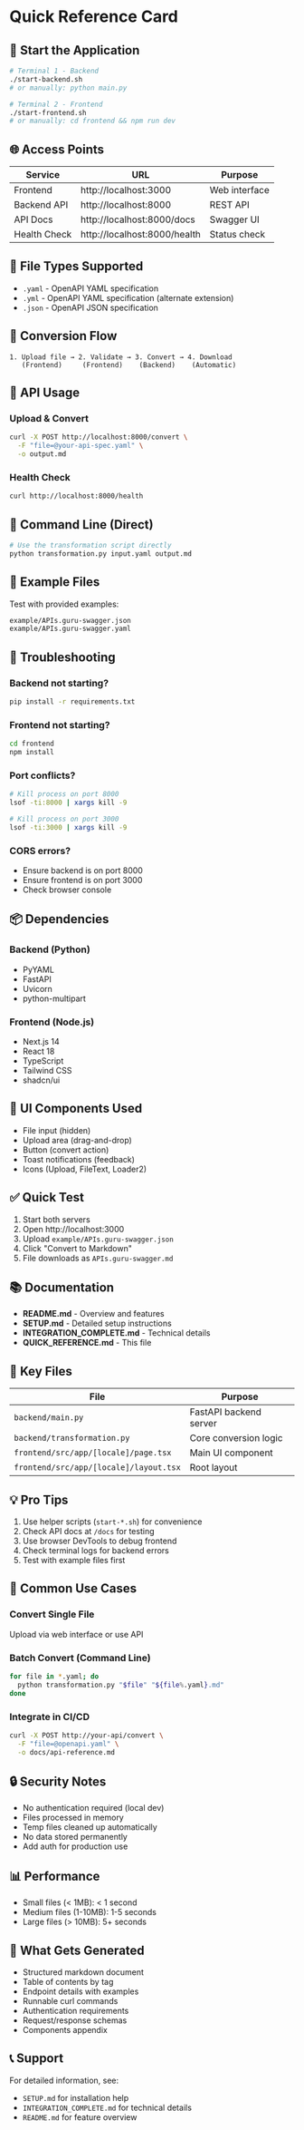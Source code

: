 # Quick Reference Card

## 🚀 Start the Application

```bash
# Terminal 1 - Backend
./start-backend.sh
# or manually: python main.py

# Terminal 2 - Frontend  
./start-frontend.sh
# or manually: cd frontend && npm run dev
```

## 🌐 Access Points

| Service | URL | Purpose |
|---------|-----|---------|
| Frontend | http://localhost:3000 | Web interface |
| Backend API | http://localhost:8000 | REST API |
| API Docs | http://localhost:8000/docs | Swagger UI |
| Health Check | http://localhost:8000/health | Status check |

## 📝 File Types Supported

- `.yaml` - OpenAPI YAML specification
- `.yml` - OpenAPI YAML specification (alternate extension)
- `.json` - OpenAPI JSON specification

## 🔄 Conversion Flow

```
1. Upload file → 2. Validate → 3. Convert → 4. Download
   (Frontend)     (Frontend)    (Backend)    (Automatic)
```

## 📡 API Usage

### Upload & Convert
```bash
curl -X POST http://localhost:8000/convert \
  -F "file=@your-api-spec.yaml" \
  -o output.md
```

### Health Check
```bash
curl http://localhost:8000/health
```

## 🎯 Command Line (Direct)

```bash
# Use the transformation script directly
python transformation.py input.yaml output.md
```

## 📁 Example Files

Test with provided examples:
```bash
example/APIs.guru-swagger.json
example/APIs.guru-swagger.yaml
```

## 🐛 Troubleshooting

### Backend not starting?
```bash
pip install -r requirements.txt
```

### Frontend not starting?
```bash
cd frontend
npm install
```

### Port conflicts?
```bash
# Kill process on port 8000
lsof -ti:8000 | xargs kill -9

# Kill process on port 3000
lsof -ti:3000 | xargs kill -9
```

### CORS errors?
- Ensure backend is on port 8000
- Ensure frontend is on port 3000
- Check browser console

## 📦 Dependencies

### Backend (Python)
- PyYAML
- FastAPI
- Uvicorn
- python-multipart

### Frontend (Node.js)
- Next.js 14
- React 18
- TypeScript
- Tailwind CSS
- shadcn/ui

## 🎨 UI Components Used

- File input (hidden)
- Upload area (drag-and-drop)
- Button (convert action)
- Toast notifications (feedback)
- Icons (Upload, FileText, Loader2)

## ✅ Quick Test

1. Start both servers
2. Open http://localhost:3000
3. Upload `example/APIs.guru-swagger.json`
4. Click "Convert to Markdown"
5. File downloads as `APIs.guru-swagger.md`

## 📚 Documentation

- **README.md** - Overview and features
- **SETUP.md** - Detailed setup instructions
- **INTEGRATION_COMPLETE.md** - Technical details
- **QUICK_REFERENCE.md** - This file

## 🔑 Key Files

| File | Purpose |
|------|---------|
| `backend/main.py` | FastAPI backend server |
| `backend/transformation.py` | Core conversion logic |
| `frontend/src/app/[locale]/page.tsx` | Main UI component |
| `frontend/src/app/[locale]/layout.tsx` | Root layout |

## 💡 Pro Tips

1. Use helper scripts (`start-*.sh`) for convenience
2. Check API docs at `/docs` for testing
3. Use browser DevTools to debug frontend
4. Check terminal logs for backend errors
5. Test with example files first

## 🎯 Common Use Cases

### Convert Single File
Upload via web interface or use API

### Batch Convert (Command Line)
```bash
for file in *.yaml; do
  python transformation.py "$file" "${file%.yaml}.md"
done
```

### Integrate in CI/CD
```bash
curl -X POST http://your-api/convert \
  -F "file=@openapi.yaml" \
  -o docs/api-reference.md
```

## 🔒 Security Notes

- No authentication required (local dev)
- Files processed in memory
- Temp files cleaned up automatically
- No data stored permanently
- Add auth for production use

## 📊 Performance

- Small files (< 1MB): < 1 second
- Medium files (1-10MB): 1-5 seconds
- Large files (> 10MB): 5+ seconds

## 🌟 What Gets Generated

- Structured markdown document
- Table of contents by tag
- Endpoint details with examples
- Runnable curl commands
- Authentication requirements
- Request/response schemas
- Components appendix

## 📞 Support

For detailed information, see:
- `SETUP.md` for installation help
- `INTEGRATION_COMPLETE.md` for technical details
- `README.md` for feature overview

